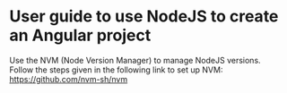 # User guide to use NodeJS to create an Angular project

Use the NVM (Node Version Manager) to manage NodeJS versions.<br/>
Follow the steps given in the following link to set up NVM:<br/>
https://github.com/nvm-sh/nvm




